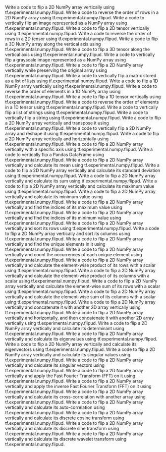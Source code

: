Write a code to flip a 2D NumPy array vertically using tf.experimental.numpy.flipud.
Write a code to reverse the order of rows in a 2D NumPy array using tf.experimental.numpy.flipud.
Write a code to vertically flip an image represented as a NumPy array using tf.experimental.numpy.flipud.
Write a code to flip a 2D tensor vertically using tf.experimental.numpy.flipud.
Write a code to reverse the order of rows in a 2D tensor using tf.experimental.numpy.flipud.
Write a code to flip a 3D NumPy array along the vertical axis using tf.experimental.numpy.flipud.
Write a code to flip a 3D tensor along the vertical axis using tf.experimental.numpy.flipud.
Write a code to vertically flip a grayscale image represented as a NumPy array using tf.experimental.numpy.flipud.
Write a code to flip a 2D NumPy array vertically while preserving the original array using tf.experimental.numpy.flipud.
Write a code to vertically flip a matrix stored as a list of lists using tf.experimental.numpy.flipud.
Write a code to flip a 1D NumPy array vertically using tf.experimental.numpy.flipud.
Write a code to reverse the order of elements in a 1D NumPy array using tf.experimental.numpy.flipud.
Write a code to flip a 1D tensor vertically using tf.experimental.numpy.flipud.
Write a code to reverse the order of elements in a 1D tensor using tf.experimental.numpy.flipud.
Write a code to vertically flip a list of strings using tf.experimental.numpy.flipud.
Write a code to vertically flip a string using tf.experimental.numpy.flipud.
Write a code to flip a 2D NumPy array vertically and transpose it using tf.experimental.numpy.flipud.
Write a code to vertically flip a 2D NumPy array and reshape it using tf.experimental.numpy.flipud.
Write a code to flip a 2D NumPy array vertically and horizontally using tf.experimental.numpy.flipud.
Write a code to flip a 2D NumPy array vertically with a specific axis using tf.experimental.numpy.flipud.
Write a code to vertically flip a Pandas DataFrame using tf.experimental.numpy.flipud.
Write a code to flip a 2D NumPy array vertically and calculate its mean using tf.experimental.numpy.flipud.
Write a code to flip a 2D NumPy array vertically and calculate its standard deviation using tf.experimental.numpy.flipud.
Write a code to flip a 2D NumPy array vertically and calculate its sum using tf.experimental.numpy.flipud.
Write a code to flip a 2D NumPy array vertically and calculate its maximum value using tf.experimental.numpy.flipud.
Write a code to flip a 2D NumPy array vertically and calculate its minimum value using tf.experimental.numpy.flipud.
Write a code to flip a 2D NumPy array vertically and find the indices of its maximum value using tf.experimental.numpy.flipud.
Write a code to flip a 2D NumPy array vertically and find the indices of its minimum value using tf.experimental.numpy.flipud.
Write a code to flip a 2D NumPy array vertically and sort its rows using tf.experimental.numpy.flipud.
Write a code to flip a 2D NumPy array vertically and sort its columns using tf.experimental.numpy.flipud.
Write a code to flip a 2D NumPy array vertically and find the unique elements in it using tf.experimental.numpy.flipud.
Write a code to flip a 2D NumPy array vertically and count the occurrences of each unique element using tf.experimental.numpy.flipud.
Write a code to flip a 2D NumPy array vertically and calculate the element-wise product of its rows with a scalar using tf.experimental.numpy.flipud.
Write a code to flip a 2D NumPy array vertically and calculate the element-wise product of its columns with a scalar using tf.experimental.numpy.flipud.
Write a code to flip a 2D NumPy array vertically and calculate the element-wise sum of its rows with a scalar using tf.experimental.numpy.flipud.
Write a code to flip a 2D NumPy array vertically and calculate the element-wise sum of its columns with a scalar using tf.experimental.numpy.flipud.
Write a code to flip a 2D NumPy array vertically and concatenate it with another 2D array vertically using tf.experimental.numpy.flipud.
Write a code to flip a 2D NumPy array vertically and horizontally, and then concatenate it with another 2D array vertically using tf.experimental.numpy.flipud.
Write a code to flip a 2D NumPy array vertically and calculate its determinant using tf.experimental.numpy.flipud.
Write a code to flip a 2D NumPy array vertically and calculate its eigenvalues using tf.experimental.numpy.flipud.
Write a code to flip a 2D NumPy array vertically and calculate its eigenvectors using tf.experimental.numpy.flipud.
Write a code to flip a 2D NumPy array vertically and calculate its singular values using tf.experimental.numpy.flipud.
Write a code to flip a 2D NumPy array vertically and calculate its singular vectors using tf.experimental.numpy.flipud.
Write a code to flip a 2D NumPy array vertically and apply the Fast Fourier Transform (FFT) on it using tf.experimental.numpy.flipud.
Write a code to flip a 2D NumPy array vertically and apply the inverse Fast Fourier Transform (FFT) on it using tf.experimental.numpy.flipud.
Write a code to flip a 2D NumPy array vertically and calculate its cross-correlation with another array using tf.experimental.numpy.flipud.
Write a code to flip a 2D NumPy array vertically and calculate its auto-correlation using tf.experimental.numpy.flipud.
Write a code to flip a 2D NumPy array vertically and calculate its discrete cosine transform using tf.experimental.numpy.flipud.
Write a code to flip a 2D NumPy array vertically and calculate its discrete sine transform using tf.experimental.numpy.flipud.
Write a code to flip a 2D NumPy array vertically and calculate its discrete wavelet transform using tf.experimental.numpy.flipud.